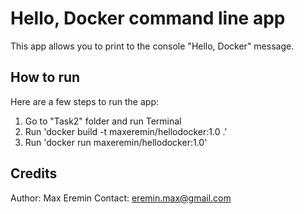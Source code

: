 # Hello, Docker command line app
This app allows you to print to the console "Hello, Docker" message.
## How to run
Here are a few steps to run the app:
  1. Go to "Task2" folder and run Terminal
  2. Run 'docker build -t maxeremin/hellodocker:1.0 .'
  3. Run 'docker run maxeremin/hellodocker:1.0'
## Credits
Author: Max Eremin
Contact: eremin.max@gmail.com
